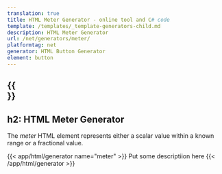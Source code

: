 ```yaml
---
translation: true
title: HTML Meter Generator - online tool and C# code
template: /templates/_template-generators-child.md
description: HTML Meter Generator
url: /net/generators/meter/
platformtag: net
generator: HTML Button Generator
element: button
---
```


{{<section overview>}}
---
h2: HTML Meter Generator
---

The *meter* HTML element represents either a scalar value within a known range or a fractional value.


{{< app/html/generator name="meter" >}}
Put some descriptiion here
{{< /app/html/generator >}}
